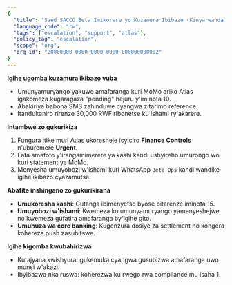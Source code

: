 ```yaml
---
{
  "title": "Seed SACCO Beta Imikorere yo Kuzamura Ibibazo (Kinyarwanda)",
  "language_code": "rw",
  "tags": ["escalation", "support", "atlas"],
  "policy_tag": "escalation",
  "scope": "org",
  "org_id": "20000000-0000-0000-0000-000000000002"
}
---
```


**Igihe ugomba kuzamura ikibazo vuba**

- Umunyamuryango yakuwe amafaranga kuri MoMo ariko Atlas igakomeza kugaragaza
  "pending" hejuru y'iminota 10.
- Abakiriya babona SMS zahinduwe cyangwa zitarimo reference.
- Itandukaniro rirenze 30,000 RWF ribonetse ku ishami ry'akarere.

**Intambwe zo gukurikiza**

1. Fungura itike muri Atlas ukoresheje icyiciro **Finance Controls** n'uburemere
   **Urgent**.
2. Fata amafoto y'irangamimerere ya kashi kandi ushyireho umurongo wo kuri
   statement ya MoMo.
3. Menyesha umuyobozi w'ishami kuri WhatsApp `Beta Ops` kandi wandike igihe
   ikibazo cyazamutse.

**Abafite inshingano zo gukurikirana**

- **Umukoresha kashi**: Gutanga ibimenyetso byose bitarenze iminota 15.
- **Umuyobozi w'ishami**: Kwemeza ko umunyamuryango yamenyeshejwe no kwemeza
  gufatira amafaranga by'igihe gito.
- **Umuhuza wa core banking**: Kugenzura dosiye za settlement no kongera
  kohereza push zasubitswe.

**Igihe kigomba kwubahirizwa**

- Kutajyana kwishyura: gukemuka cyangwa gusubizwa amafaranga uwo munsi w'akazi.
- Ibyibazwa nka ruswa: koherezwa ku rwego rwa compliance mu isaha 1.
